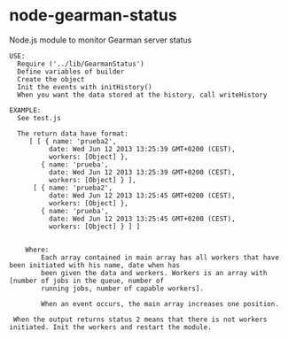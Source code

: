 node-gearman-status
===================

Node.js module to monitor Gearman server status
  
    USE:
      Require ('../lib/GearmanStatus')
      Define variables of builder
      Create the object
      Init the events with initHistory()
      When you want the data stored at the history, call writeHistory
  
    EXAMPLE:
      See test.js
  
      The return data have format:
         [ [ { name: 'prueba2',
              date: Wed Jun 12 2013 13:25:39 GMT+0200 (CEST),
              workers: [Object] },
            { name: 'prueba',
              date: Wed Jun 12 2013 13:25:39 GMT+0200 (CEST),
              workers: [Object] } ],
          [ { name: 'prueba2',
              date: Wed Jun 12 2013 13:25:45 GMT+0200 (CEST),
              workers: [Object] },
            { name: 'prueba',
              date: Wed Jun 12 2013 13:25:45 GMT+0200 (CEST),
              workers: [Object] } ] ]

        
        Where:
            Each array contained in main array has all workers that have been initiated with his name, date when has 
            been given the data and workers. Workers is an array with [number of jobs in the queue, number of
            running jobs, number of capable workers].
            
            When an event occurs, the main array increases one position.
        
     When the output returns status 2 means that there is not workers initiated. Init the workers and restart the module.
        
  
  
